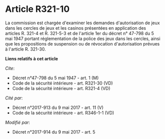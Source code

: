 # Article R321-10

La commission est chargée d'examiner les demandes d'autorisation de jeux dans les cercles de jeux et les casinos présentées
en application des articles R. 321-4 et R. 321-5-3 et de l'article 1er du décret n° 47-798 du 5 mai 1947 portant
réglementation de la police des jeux dans les cercles, ainsi que les propositions de suspension ou de révocation
d'autorisation prévues à l'article R. 321-30.

**Liens relatifs à cet article**

_Cite_:

  - Décret n°47-798 du 5 mai 1947 - art. 1 (M)
  - Code de la sécurité intérieure - art. R321-30 (VD)
  - Code de la sécurité intérieure - art. R321-4 (VD)

_Cité par_:

  - Décret n°2017-913 du 9 mai 2017 - art. 11 (V)
  - Code de la sécurité intérieure - art. R346-1-1 (VD)

_Modifié par_:

  - Décret n°2017-914 du 9 mai 2017 - art. 5
